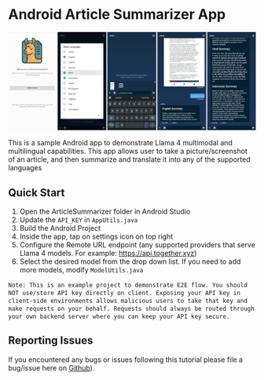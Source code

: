 # Android Article Summarizer App


<img src="./screenshot.png">

This is a sample Android app to demonstrate Llama 4 multimodal and multilingual capabilities. This app allows user to take a picture/screenshot of an article, and then summarize and translate it into any of the supported languages

## Quick Start

1. Open the ArticleSummarizer folder in Android Studio
2. Update the `API_KEY` in `AppUtils.java`
3. Build the Android Project
4. Inside the app, tap on settings icon on top right
5. Configure the Remote URL endpoint (any supported providers that serve Llama 4 models. For example: https://api.together.xyz)
6. Select the desired model from the drop down list. If you need to add more models, modify `ModelUtils.java`

```
Note: This is an example project to demonstrate E2E flow. You should NOT use/store API key directly on client. Exposing your API key in client-side environments allows malicious users to take that key and make requests on your behalf. Requests should always be routed through your own backend server where you can keep your API key secure.
```

## Reporting Issues
If you encountered any bugs or issues following this tutorial please file a bug/issue here on [Github](https://github.com/meta-llama/llama-cookbook/issues)).
